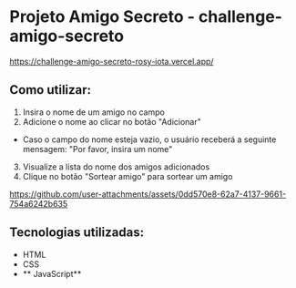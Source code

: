 # Projeto Amigo Secreto - challenge-amigo-secreto

https://challenge-amigo-secreto-rosy-iota.vercel.app/

## Como utilizar:
1. Insira o nome de um amigo no campo
2. Adicione o nome ao clicar no botão "Adicionar"
- Caso o campo do nome esteja vazio, o usuário receberá a seguinte mensagem: "Por favor, insira um nome"
3. Visualize a lista do nome dos amigos adicionados
4. Clique no botão "Sortear amigo" para sortear um amigo

https://github.com/user-attachments/assets/0dd570e8-62a7-4137-9661-754a6242b635

## Tecnologias utilizadas:
- HTML
- CSS
- ** JavaScript**


